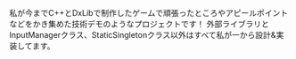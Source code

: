 私が今までC++とDxLibで制作したゲームで頑張ったところやアピールポイントなどをかき集めた技術デモのようなプロジェクトです！
外部ライブラリとInputManagerクラス、StaticSingletonクラス以外はすべて私が一から設計&実装してます。
